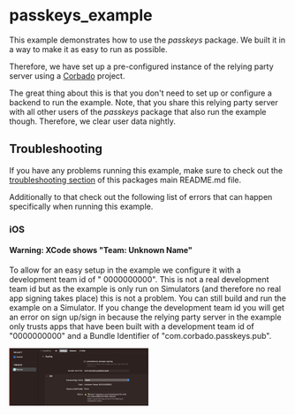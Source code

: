 # passkeys_example

This example demonstrates how to use the *passkeys* package.
We built it in a way to make it as easy to run as possible.

Therefore, we have set up a pre-configured instance of the relying party server using
a [Corbado](https://app.corbado.com) project.

The great thing about this is that you don't need to set up or configure a backend to run the
example.
Note, that you share this relying party server with all other users of the *passkeys* package that
also run the example though.
Therefore, we clear user data nightly.

## Troubleshooting

If you have any problems running this example, make sure to check out the [troubleshooting section](https://github.com/corbado/flutter-passkeys/blob/main/packages/passkeys/passkeys/README.md#troubleshooting) of 
this packages main README.md file.

Additionally to that check out the following list of errors that can happen specifically when running this example.

### iOS

#### Warning: XCode shows "Team: Unknown Name"

To allow for an easy setup in the example we configure it with a development team id of "
0000000000".
This is not a real development team id but as the example is only run on Simulators (and therefore
no real app signing takes place) this is not a problem.
You can still build and run the example on a Simulator.
If you change the development team id you will get an error on sign up/sign in
because the relying party server in the example only trusts apps that have been built with a
development team id of "0000000000" and a Bundle Identifier of "com.corbado.passkeys.pub".

<img src="https://raw.githubusercontent.com/corbado/flutter-passkeys/main/packages/passkeys/passkeys/doc/xcode-team-unknown-name.png" style="width: 50%" calt="ios_enrolled_biometrics">
